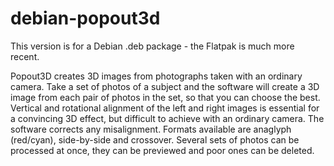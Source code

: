 # debian-popout3d
This version is for a Debian .deb package - the Flatpak is much more recent.

Popout3D creates 3D images from photographs taken with an ordinary camera. Take a set of photos of a subject and the software will create a 3D image from each pair of photos in the set, so that you can choose the best. Vertical and rotational alignment of the left and right images is essential for a convincing 3D effect, but difficult to achieve with an ordinary camera. The software corrects any misalignment. Formats available are anaglyph (red/cyan), side-by-side and crossover. Several sets of photos can be processed at once, they can be previewed and poor ones can be deleted.
